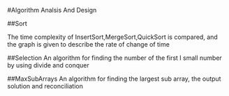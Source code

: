 #Algorithm Analsis And Design

##Sort
 
 The time complexity of InsertSort,MergeSort,QuickSort is compared, and the graph is given to describe the rate of change of time
 
 ##Selection
 An algorithm for finding the number of the first I small number by using divide and conquer
 
 ##MaxSubArrays
 An algorithm for finding the largest sub array, the output solution and reconciliation